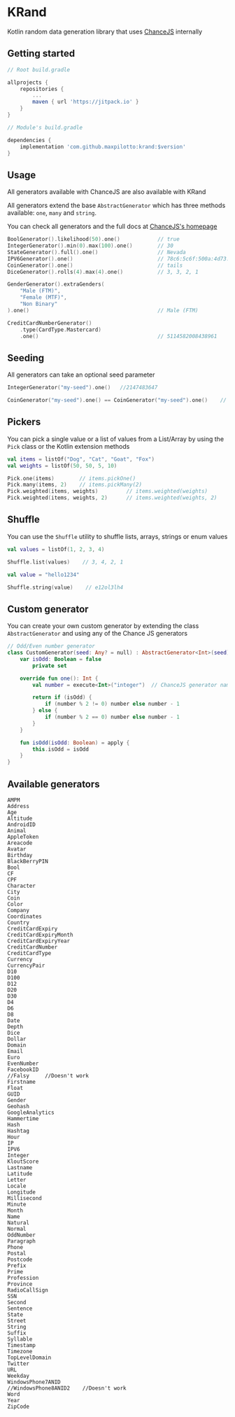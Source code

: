 # KRand

Kotlin random data generation library that uses [ChanceJS](https://chancejs.com/) internally

## Getting started

```gradle
// Root build.gradle

allprojects {
    repositories {
        ...
        maven { url 'https://jitpack.io' }
    }
}
```

```gradle
// Module's build.gradle

dependencies {
    implementation 'com.github.maxpilotto:krand:$version'
}
```

## Usage

All generators available with ChanceJS are also available with KRand

All generators extend the base `AbstractGenerator` which has three methods available: `one`, `many` and `string`.

You can check all generators and the full docs at [ChanceJS's homepage](https://chancejs.com/)

```kotlin
BoolGenerator().likelihood(50).one()            // true
IntegerGenerator().min(0).max(100).one()        // 30
StateGenerator().full().one()                   // Nevada
IPV6Generator().one()                           // 78c6:5c6f:500a:4d73:b4f3:f85c:08fa:5574
CoinGenerator().one()                           // tails
DiceGenerator().rolls(4).max(4).one()           // 3, 3, 2, 1  

GenderGenerator().extraGenders(
    "Male (FTM)", 
    "Female (MTF)", 
    "Non Binary"
).one()                                         // Male (FTM)

CreditCardNumberGenerator()
    .type(CardType.Mastercard)
    .one()                                      // 5114582008438961
```

## Seeding

All generators can take an optional seed parameter

```kotlin
IntegerGenerator("my-seed").one()   //2147483647

CoinGenerator("my-seed").one() == CoinGenerator("my-seed").one()    // True
```

## Pickers

You can pick a single value or a list of values from a List/Array by using the `Pick` class or the Kotlin extension methods

```kotlin
val items = listOf("Dog", "Cat", "Goat", "Fox")
val weights = listOf(50, 50, 5, 10)

Pick.one(items)        // items.pickOne()  
Pick.many(items, 2)    // items.pickMany(2)
Pick.weighted(items, weights)         // items.weighted(weights)
Pick.weighted(items, weights, 2)      // items.weighted(weights, 2)
```

## Shuffle

You can use the `Shuffle` utility to shuffle lists, arrays, strings or enum values

```kotlin
val values = listOf(1, 2, 3, 4)

Shuffle.list(values)    // 3, 4, 2, 1
```

```kotlin
val value = "hello1234"

Shuffle.string(value)    // e12ol3lh4
```

## Custom generator

You can create your own custom generator by extending the class `AbstractGenerator` and using any of the Chance JS generators

```kotlin
// Odd/Even number generator
class CustomGenerator(seed: Any? = null) : AbstractGenerator<Int>(seed) {
    var isOdd: Boolean = false
        private set

    override fun one(): Int {
        val number = execute<Int>("integer")  // ChanceJS generator name

        return if (isOdd) {
            if (number % 2 != 0) number else number - 1
        } else {
            if (number % 2 == 0) number else number - 1
        }
    }

    fun isOdd(isOdd: Boolean) = apply {
        this.isOdd = isOdd
    }
}
```

## Available generators

```
AMPM
Address
Age
Altitude
AndroidID
Animal
AppleToken
Areacode
Avatar
Birthday
BlackBerryPIN
Bool
CF
CPF
Character
City
Coin
Color
Company
Coordinates
Country
CreditCardExpiry
CreditCardExpiryMonth
CreditCardExpiryYear
CreditCardNumber
CreditCardType
Currency
CurrencyPair
D10
D100
D12
D20
D30
D4
D6
D8
Date
Depth
Dice
Dollar
Domain
Email
Euro
EvenNumber
FacebookID
//Falsy     //Doesn't work
Firstname
Float
GUID
Gender
Geohash
GoogleAnalytics
Hammertime
Hash
Hashtag
Hour
IP
IPV6
Integer
KloutScore
Lastname
Latitude
Letter
Locale
Longitude
Millisecond
Minute
Month
Name
Natural
Normal
OddNumber
Paragraph
Phone
Postal
Postcode
Prefix
Prime
Profession
Province
RadioCallSign
SSN
Second
Sentence
State
Street
String
Suffix
Syllable
Timestamp
Timezone
TopLevelDomain
Twitter
URL
Weekday
WindowsPhone7ANID
//WindowsPhone8ANID2    //Doesn't work
Word
Year
ZipCode
```
